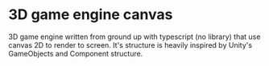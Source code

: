 # 3D game engine canvas

3D game engine written from ground up with typescript (no library) that use canvas 2D to render to screen. It's structure is heavily inspired by Unity's GameObjects and Component structure.
